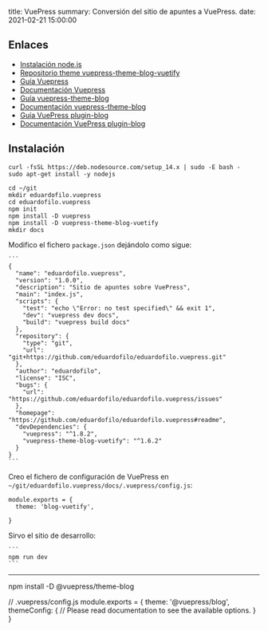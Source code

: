 title: VuePress
summary: Conversión del sitio de apuntes a VuePress.
date: 2021-02-21 15:00:00

## Enlaces

* [Instalación node.js](https://github.com/nodesource/distributions/blob/master/README.md#debinstall)
* [Repositorio theme vuepress-theme-blog-vuetify](https://github.com/ttskch/vuepress-theme-blog-vuetify/)
* [Guía Vuepress](https://v1.vuepress.vuejs.org/guide/)
* [Documentación Vuepress](https://v1.vuepress.vuejs.org/config/)
* [Guía vuepress-theme-blog](https://vuepress-theme-blog.ulivz.com/)
* [Documentación vuepress-theme-blog](https://vuepress-theme-blog.ulivz.com/config/)
* [Guía VuePress plugin-blog](https://vuepress-plugin-blog.ulivz.com/guide/)
* [Documentación VuePress plugin-blog](https://vuepress-plugin-blog.ulivz.com/config/)

## Instalación

```
curl -fsSL https://deb.nodesource.com/setup_14.x | sudo -E bash -
sudo apt-get install -y nodejs
```
```
cd ~/git
mkdir eduardofilo.vuepress
cd eduardofilo.vuepress
npm init
npm install -D vuepress
npm install -D vuepress-theme-blog-vuetify
mkdir docs
```


Modifico el fichero `package.json` dejándolo como sigue:

    ```
    {
      "name": "eduardofilo.vuepress",
      "version": "1.0.0",
      "description": "Sitio de apuntes sobre VuePress",
      "main": "index.js",
      "scripts": {
        "test": "echo \"Error: no test specified\" && exit 1",
        "dev": "vuepress dev docs",
        "build": "vuepress build docs"
      },
      "repository": {
        "type": "git",
        "url": "git+https://github.com/eduardofilo/eduardofilo.vuepress.git"
      },
      "author": "eduardofilo",
      "license": "ISC",
      "bugs": {
        "url": "https://github.com/eduardofilo/eduardofilo.vuepress/issues"
      },
      "homepage": "https://github.com/eduardofilo/eduardofilo.vuepress#readme",
      "devDependencies": {
        "vuepress": "^1.8.2",
        "vuepress-theme-blog-vuetify": "^1.6.2"
      }
    }
    ```

Creo el fichero de configuración de VuePress en `~/git/eduardofilo.vuepress/docs/.vuepress/config.js`:

```
module.exports = {
  theme: 'blog-vuetify',

}
```

Sirvo el sitio de desarrollo:

    ```
    npm run dev
    ```


---------


npm install -D @vuepress/theme-blog

// .vuepress/config.js
module.exports = {
  theme: '@vuepress/blog',
  themeConfig: {
    // Please read documentation to see the available options.
  }
}
